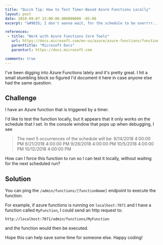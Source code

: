 ```yaml
---
title: "Quick Tip: How to Test Timer-Based Azure Functions Locally"
layout: post
date: 2018-09-07 15:00:00.000000000 -05:00
excerpt: "&#9835; I don't wanna wait, for the schedule to be overrrr..."

references:
 - title: "Work with Azure Functions Core Tools"
   url: https://docs.microsoft.com/en-us/azure/azure-functions/functions-run-local#non-http-triggered-functions
   parenttitle: "Microsoft Docs"
   parenturl: https://docs.microsoft.com

comments: true
---
```


I've been digging into Azure Functions lately and it's pretty great. I hit a small stumbling block so figured I'd document it here in case anyone else had the same question.

## Challenge

I have an Azure function that is triggered by a timer.

I'd like to test the function locally, but it appears that it only works on the schedule that I set. In the console window that pops up when debugging, I see

> The next 5 occurrences of the schedule will be:
> 9/14/2018 4:00:00 PM
> 9/21/2018 4:00:00 PM
> 9/28/2018 4:00:00 PM
> 10/5/2018 4:00:00 PM
> 10/12/2018 4:00:00 PM

How can I force this function to run so I can test it locally, without waiting for the next scheduled run?

## Solution

You can ping the `/admin/functions/[functionName]` endpoint to execute the function.

For example, if azure functions is running on `localhost:7071` and I have a function called `MyFunction`, I could send an http request to:

`http://localhost:7071/admin/functions/MyFunction`

and the function would then be executed.

Hope this can help save some time for someone else. Happy coding!